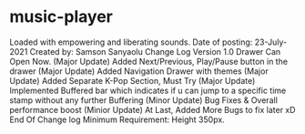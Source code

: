 # music-player
Loaded with empowering and liberating sounds.
Date of posting: 23-July-2021
Created by: Samson Sanyaolu
Change Log Version 1.0
Drawer Can Open Now. (Major Update)
Added Next/Previous, Play/Pause button in the drawer (Major Update)
Added Navigation Drawer with themes (Major Update)
Added Separate K-Pop Section, Must Try (Major Update)
Implemented Buffered bar which indicates if u can jump to a specific time stamp without any further Buffering (Minor Update)
Bug Fixes & Overall performance boost (Minior Update)
At Last, Added More Bugs to fix later xD
End Of Change log
Minimum Requirement: Height 350px.
